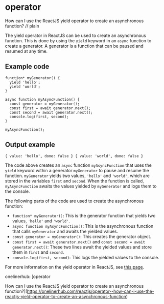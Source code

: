 # operator

How can I use the ReactJS yield operator to create an asynchronous function?
// plain

The yield operator in ReactJS can be used to create an asynchronous function. This is done by using the `yield` keyword in an `async` function to create a generator. A generator is a function that can be paused and resumed at any time.

## Example code

```
function* myGenerator() {
  yield 'hello';
  yield 'world';
}

async function myAsyncFunction() {
  const generator = myGenerator();
  const first = await generator.next();
  const second = await generator.next();
  console.log(first, second);
}

myAsyncFunction();
```

## Output example

```
{ value: 'hello', done: false } { value: 'world', done: false }
```

The code above creates an `async` function `myAsyncFunction` that uses the `yield` keyword within a generator `myGenerator` to pause and resume the function. `myGenerator` yields two values, `'hello'` and `'world'`, which are stored in the variables `first` and `second`. When the function is called, `myAsyncFunction` awaits the values yielded by `myGenerator` and logs them to the console.

The following parts of the code are used to create the asynchronous function:

- `function* myGenerator()`: This is the generator function that yields two values, `'hello'` and `'world'`.
- `async function myAsyncFunction()`: This is the asynchronous function that calls `myGenerator` and awaits the yielded values.
- `const generator = myGenerator()`: This creates the generator object.
- `const first = await generator.next()` and `const second = await generator.next()`: These two lines await the yielded values and store them in `first` and `second`.
- `console.log(first, second)`: This logs the yielded values to the console.

For more information on the yield operator in ReactJS, see [this page](https://developer.mozilla.org/en-US/docs/Web/JavaScript/Reference/Operators/yield).

onelinerhub: [operator

How can I use the ReactJS yield operator to create an asynchronous function?](https://onelinerhub.com/reactjs/operator--how-can-i-use-the-reactjs-yield-operator-to-create-an-asynchronous-function)